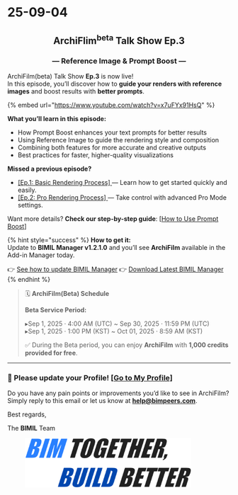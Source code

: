 # 25-09-04

<h2 align="center">ArchiFlim<sup>beta</sup> Talk Show  Ep.3</h2>

<h3 align="center">—  Reference Image &#x26; Prompt Boost —</h3>

ArchiFilm(beta) Talk Show **Ep.3** is now live!\
In this episode, you’ll discover how to **guide your renders with reference images** and boost results with **better prompts**.

{% embed url="https://www.youtube.com/watch?v=x7uFYx91HsQ" %}

**What you’ll learn in this episode:**

* How Prompt Boost enhances your text prompts for better results &#x20;
* Using Reference Image to guide the rendering style and composition &#x20;
* Combining both features for more accurate and creative outputs &#x20;
* Best practices for faster, higher-quality visualizations &#x20;

**Missed a previous episode?**

* [\[Ep.1: Basic Rendering Process\] ](https://www.youtube.com/watch?v=0siZmqh3ukQ)— Learn how to get started quickly and easily.
* [\[Ep.2: Pro Rendering Process\] ](https://www.youtube.com/watch?v=WCcOqT_18BI)— Take control with advanced Pro Mode settings.

Want more details? **Check our step-by-step guide**: \[[How to Use Prompt Boost](../../add-ins/archi-film/tutorial/7.-how-to-use-prompt-boost.md)]

{% hint style="success" %}
**How to get it:**\
Update to **BIMIL Manager v1.2.1.0** and you’ll see **ArchiFilm** available in the Add-in Manager today.

👉 [See how to update BIMIL Manager](../../get-started/check-and-update-bimil-manager-version.md)      👉 <a href="https://bimil.bimpeers.com/download/latest" class="button primary" data-icon="down-to-bracket">Download Latest BIMIL Manager</a>
{% endhint %}

> 🗓 **ArchiFilm(Beta) Schedule**
>
> **Beta Service Period:**
>
> ▸Sep 1, 2025 · 4:00 AM (UTC) \~ Sep 30, 2025 · 11:59 PM (UTC)\
> ▸Sep 1, 2025 · 1:00 PM (KST) \~ Oct 01, 2025 · 8:59 AM (KST)
>
> ✅ During the Beta period, you can enjoy **ArchiFilm** with **1,000 credits provided for free**.

***

### 📢  Please update your **Profile**!  [\[Go to My Profile\]](https://bimil.bimpeers.com/account)

Do you have any pain points or improvements you’d like to see in ArchiFilm?\
Simply reply to this email or let us know at [**help@bimpeers.com**](mailto:help@bimpeers.com?subject=%5BFeedback%20%2F%20Support%20Request%5D\&body=1.%20Name%3A%0A%5BYour%20name%5D%0A%0A2.%20BIMIL%20Manager%20Version%3A%0A%5Be.g.%2C%20v1.2.1.0%5D%0A%0A3.%20Revit%20Version%3A%0A%5Be.g.%2C%20Revit%202024%5D%0A%0A4.%20Type%20of%20request%3A%0A%0A-%20Bug%20Report%0A-%20Feature%20Request%0A-%20General%20Question%20%2F%20Feedback%0A%0A5.%20Description%3A%0A%5BPlease%20describe%20your%20issue%2C%20suggestion%2C%20or%20question%20in%20detail%5D%0A%0A6.%20Steps%20to%20Reproduce%20\(if%20bug\)%3A%0A%5BWrite%20the%20steps%20clearly%20if%20this%20is%20a%20bug%20report%5D%0A%0A7.%20Screenshots%20%2F%20Files%20\(optional\)%3A%0A%5BAttach%20if%20necessary%5D).

Best regards,

The **BIMIL** Team

<figure><img src="../../.gitbook/assets/image (4) (1).png" alt="" width="375"><figcaption></figcaption></figure>
